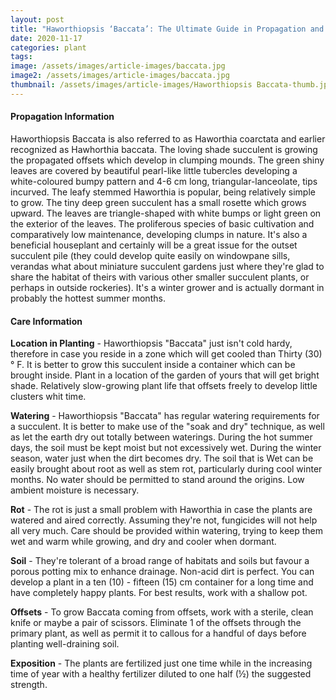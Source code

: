 ```yaml
---
layout: post
title: "Haworthiopsis ‘Baccata’: The Ultimate Guide in Propagation and Care Informations"
date: 2020-11-17
categories: plant
tags:
image: /assets/images/article-images/baccata.jpg
image2: /assets/images/article-images/baccata.jpg
thumbnail: /assets/images/article-images/Haworthiopsis Baccata-thumb.jpg
---
```


<h4>Propagation Information
</h4>

<p>Haworthiopsis Baccata is also referred to as Haworthia coarctata and earlier recognized as Hawhorthia baccata. The loving shade succulent is growing the propagated offsets which develop in clumping mounds. The green shiny leaves are covered by beautiful pearl-like little tubercles developing a white-coloured bumpy pattern and 4-6 cm long, triangular-lanceolate, tips incurved. The leafy stemmed Haworthia is popular, being relatively simple to grow. The tiny deep green succulent has a small rosette which grows upward. The leaves are triangle-shaped with white bumps or light green on the exterior of the leaves. The proliferous species of basic cultivation and comparatively low maintenance, developing clumps in nature. It's also a beneficial houseplant and certainly will be a great issue for the outset succulent pile (they could develop quite easily on windowpane sills, verandas what about miniature succulent gardens just where they're glad to share the habitat of theirs with various other smaller succulent plants, or perhaps in outside rockeries). It's a winter grower and is actually dormant in probably the hottest summer months.
</p>

<h4>Care Information 
</h4>


<p><strong>Location in Planting</strong> - Haworthiopsis "Baccata" just isn't cold hardy, therefore in case you reside in a zone which will get cooled than Thirty (30)° F. It is better to grow this succulent inside a container which can be brought inside. Plant in a location of the garden of yours that will get bright shade. Relatively slow-growing plant life that offsets freely to develop little clusters whit time.
</p>

<p><strong>Watering</strong> - Haworthiopsis "Baccata" has regular watering requirements for a succulent. It is better to make use of the "soak and dry" technique, as well as let the earth dry out totally between waterings. During the hot summer days, the soil must be kept moist but not excessively wet. During the winter season, water just when the dirt becomes dry. The soil that is Wet can be easily brought about root as well as stem rot, particularly during cool winter months. No water should be permitted to stand around the origins. Low ambient moisture is necessary.
</p>

<p><strong>Rot</strong> - The rot is just a small problem with Haworthia in case the plants are watered and aired correctly. Assuming they're not, fungicides will not help all very much. Care should be provided within watering, trying to keep them wet and warm while growing, and dry and cooler when dormant.
</p>

<p><strong>Soil</strong> - They're tolerant of a broad range of habitats and soils but favour a porous potting mix to enhance drainage. Non-acid dirt is perfect. You can develop a plant in a ten (10) - fifteen (15) cm container for a long time and have completely happy plants. For best results, work with a shallow pot.
</p>

<p><strong>Offsets</strong> - To grow Baccata coming from offsets, work with a sterile, clean knife or maybe a pair of scissors. Eliminate 1 of the offsets through the primary plant, as well as permit it to callous for a handful of days before planting well-draining soil.
</p>

<p><strong>Exposition</strong> - The plants are fertilized just one time while in the increasing time of year with a healthy fertilizer diluted to one half (½) the suggested strength.</p>